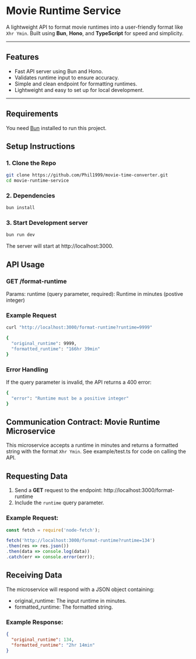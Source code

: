 # Movie Runtime Service

A lightweight API to format movie runtimes into a user-friendly format like `Xhr Ymin`. Built using **Bun**, **Hono**, and **TypeScript** for speed and simplicity.

---

## Features
- Fast API server using Bun and Hono.
- Validates runtime input to ensure accuracy.
- Simple and clean endpoint for formatting runtimes.
- Lightweight and easy to set up for local development.

---

## Requirements
You need [Bun](https://bun.sh) installed to run this project.

## Setup Instructions
### 1. Clone the Repo

```bash
git clone https://github.com/Phil1999/movie-time-converter.git
cd movie-runtime-service
```

### 2. Dependencies

```bash
bun install
```

### 3. Start Development server

```bash
bun run dev
```

The server will start at http://localhost:3000.

## API Usage

### GET /format-runtime
Params: runtime (query parameter, required): Runtime in minutes (postive integer)

### Example Request
```bash
curl "http://localhost:3000/format-runtime?runtime=9999"

{
  "original_runtime": 9999,
  "formatted_runtime": "166hr 39min"
}
```

### Error Handling
If the query parameter is invalid, the API returns a 400 error:
```bash
{
  "error": "Runtime must be a positive integer"
}
```

## Communication Contract: Movie Runtime Microservice

This microservice accepts a runtime in minutes and returns a formatted string with the format `Xhr Ymin`. See example/test.ts for code on calling the API.

## Requesting Data
1. Send a **GET** request to the endpoint: http://localhost:3000/format-runtime
2. Include the `runtime` query parameter.

### Example Request:
```javascript
const fetch = require('node-fetch');

fetch('http://localhost:3000/format-runtime?runtime=134')
.then(res => res.json())
.then(data => console.log(data))
.catch(err => console.error(err));
```

## Receiving Data
The microservice will respond with a JSON object containing:
* original_runtime: The input runtime in minutes.
* formatted_runtime: The formatted string.

### Example Response:
```json
{
  "original_runtime": 134,
  "formatted_runtime": "2hr 14min"
}
```





